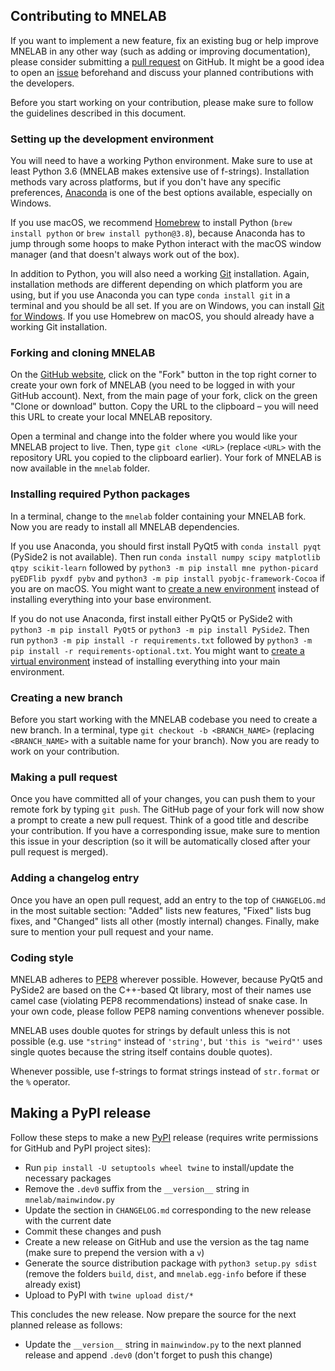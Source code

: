 ## Contributing to MNELAB
If you want to implement a new feature, fix an existing bug or help improve MNELAB in any other way (such as adding or improving documentation), please consider submitting a [pull request](https://github.com/cbrnr/mnelab/pulls) on GitHub. It might be a good idea to open an [issue](https://github.com/cbrnr/mnelab/issues) beforehand and discuss your planned contributions with the developers.

Before you start working on your contribution, please make sure to follow the guidelines described in this document.


### Setting up the development environment
You will need to have a working Python environment. Make sure to use at least Python 3.6 (MNELAB makes extensive use of f-strings). Installation methods vary across platforms, but if you don't have any specific preferences, [Anaconda](https://www.anaconda.com/) is one of the best options available, especially on Windows.

If you use macOS, we recommend [Homebrew](https://brew.sh/) to install Python (`brew install python` or `brew install python@3.8`), because Anaconda has to jump through some hoops to make Python interact with the macOS window manager (and that doesn't always work out of the box).

In addition to Python, you will also need a working [Git](https://git-scm.com/) installation. Again, installation methods are different depending on which platform you are using, but if you use Anaconda you can type `conda install git` in a terminal and you should be all set. If you are on Windows, you can install [Git for Windows](https://gitforwindows.org/). If you use Homebrew on macOS, you should already have a working Git installation.

### Forking and cloning MNELAB
On the [GitHub website](https://github.com/cbrnr/mnelab), click on the "Fork" button in the top right corner to create your own fork of MNELAB (you need to be logged in with your GitHub account). Next, from the main page of your fork, click on the green "Clone or download" button. Copy the URL to the clipboard &ndash; you will need this URL to create your local MNELAB repository.

Open a terminal and change into the folder where you would like your MNELAB project to live. Then, type `git clone <URL>` (replace `<URL>` with the repository URL you copied to the clipboard earlier). Your fork of MNELAB is now available in the `mnelab` folder.

### Installing required Python packages
In a terminal, change to the `mnelab` folder containing your MNELAB fork. Now you are ready to install all MNELAB dependencies.

If you use Anaconda, you should first install PyQt5 with `conda install pyqt` (PySide2 is not available). Then run `conda install numpy scipy matplotlib qtpy scikit-learn` followed by `python3 -m pip install mne python-picard pyEDFlib pyxdf pybv` and `python3 -m pip install pyobjc-framework-Cocoa` if you are on macOS. You might want to [create a new environment](https://docs.conda.io/projects/conda/en/latest/user-guide/tasks/manage-environments.html#creating-an-environment-with-commands) instead of installing everything into your base environment.

If you do not use Anaconda, first install either PyQt5 or PySide2 with `python3 -m pip install PyQt5` or `python3 -m pip install PySide2`. Then run `python3 -m pip install -r requirements.txt` followed by `python3 -m pip install -r requirements-optional.txt`. You might want to [create a virtual environment](https://docs.python.org/3/library/venv.html#creating-virtual-environments) instead of installing everything into your main environment.

### Creating a new branch
Before you start working with the MNELAB codebase you need to create a new branch. In a terminal, type `git checkout -b <BRANCH_NAME>` (replacing `<BRANCH_NAME>` with a suitable name for your branch). Now you are ready to work on your contribution.

### Making a pull request
Once you have committed all of your changes, you can push them to your remote fork by typing `git push`. The GitHub page of your fork will now show a prompt to create a new pull request. Think of a good title and describe your contribution. If you have a corresponding issue, make sure to mention this issue in your description (so it will be automatically closed after your pull request is merged).

### Adding a changelog entry
Once you have an open pull request, add an entry to the top of `CHANGELOG.md` in the most suitable section: "Added" lists new features, "Fixed" lists bug fixes, and "Changed" lists all other (mostly internal) changes. Finally, make sure to mention your pull request and your name.

### Coding style
MNELAB adheres to [PEP8](https://www.python.org/dev/peps/pep-0008/) wherever possible. However, because PyQt5 and PySide2 are based on the C++-based Qt library, most of their names use camel case (violating PEP8 recommendations) instead of snake case. In your own code, please follow PEP8 naming conventions whenever possible.

MNELAB uses double quotes for strings by default unless this is not possible (e.g. use `"string"` instead of `'string'`, but `'this is "weird"'` uses single quotes because the string itself contains double quotes).

Whenever possible, use f-strings to format strings instead of `str.format` or the `%` operator.

## Making a PyPI release
Follow these steps to make a new [PyPI](https://pypi.org/project/mnelab/) release (requires write permissions for GitHub and PyPI project sites):

- Run `pip install -U setuptools wheel twine` to install/update the necessary packages
- Remove the `.dev0` suffix from the `__version__` string in `mnelab/mainwindow.py`
- Update the section in `CHANGELOG.md` corresponding to the new release with the current date
- Commit these changes and push
- Create a new release on GitHub and use the version as the tag name (make sure to prepend the version with a `v`)
- Generate the source distribution package with `python3 setup.py sdist` (remove the folders `build`, `dist`, and `mnelab.egg-info` before if these already exist)
- Upload to PyPI with `twine upload dist/*`

This concludes the new release. Now prepare the source for the next planned release as follows:

- Update the `__version__` string in `mainwindow.py` to the next planned release and append `.dev0` (don't forget to push this change)
